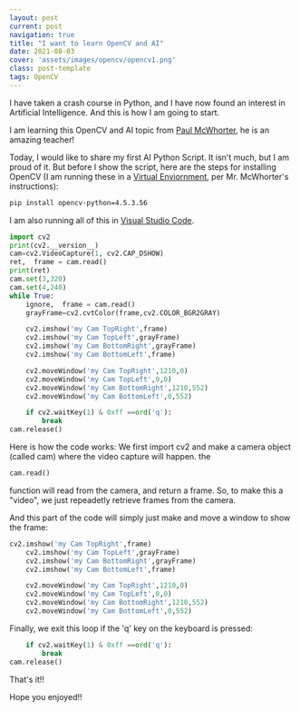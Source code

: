 ```yaml
---
layout: post
current: post
navigation: true
title: "I want to learn OpenCV and AI"
date: 2021-08-03
cover: 'assets/images/opencv/opencv1.png'
class: post-template
tags: OpenCV
---
```


I have taken a crash course in Python, and I have now found an interest in Artificial Intelligence. And this is how I am going to start.



I am learning this OpenCV and AI topic from [Paul McWhorter](https://www.youtube.com/watch?v=gD_HWj_hvbo&list=PLGs0VKk2DiYyXlbJVaE8y1qr24YldYNDm), he is an amazing teacher!

Today, I would like to share my first AI Python Script. It isn't much, but I am proud of it. But before I show the script, here are the steps for installing OpenCV (I am running these in a [Virtual Enviornment](https://www.youtube.com/watch?v=XCvsLMk4OHM&list=PLGs0VKk2DiYyXlbJVaE8y1qr24YldYNDm&index=4), per Mr. McWhorter's instructions):

```bash
pip install opencv-python=4.5.3.56
```

I am also running all of this in [Visual Studio Code](https://www.youtube.com/watch?v=jyW7zUlvz3o&list=PLGs0VKk2DiYyXlbJVaE8y1qr24YldYNDm&index=4).


```python
import cv2
print(cv2.__version__)
cam=cv2.VideoCapture(1, cv2.CAP_DSHOW)
ret,  frame = cam.read()
print(ret)
cam.set(3,320)
cam.set(4,240)
while True:
    ignore,  frame = cam.read()
    grayFrame=cv2.cvtColor(frame,cv2.COLOR_BGR2GRAY)

    cv2.imshow('my Cam TopRight',frame)
    cv2.imshow('my Cam TopLeft',grayFrame)
    cv2.imshow('my Cam BottomRight',grayFrame)
    cv2.imshow('my Cam BottomLeft',frame)

    cv2.moveWindow('my Cam TopRight',1210,0)
    cv2.moveWindow('my Cam TopLeft',0,0)
    cv2.moveWindow('my Cam BottomRight',1210,552)
    cv2.moveWindow('my Cam BottomLeft',0,552)

    if cv2.waitKey(1) & 0xff ==ord('q'):
        break
cam.release()
```

Here is how the code works:
We first import cv2 and make a camera object (called cam) where the video capture will happen. 
the 
```python
cam.read()
```
function will read from the camera, and return a frame. So, to make this a "video", we just repeadetly retrieve frames from the camera. 

And this part of the code will simply just make and move a window to show the frame:
```python
cv2.imshow('my Cam TopRight',frame)
    cv2.imshow('my Cam TopLeft',grayFrame)
    cv2.imshow('my Cam BottomRight',grayFrame)
    cv2.imshow('my Cam BottomLeft',frame)

    cv2.moveWindow('my Cam TopRight',1210,0)
    cv2.moveWindow('my Cam TopLeft',0,0)
    cv2.moveWindow('my Cam BottomRight',1210,552)
    cv2.moveWindow('my Cam BottomLeft',0,552)
```

Finally, we exit this loop if the 'q' key on the keyboard is pressed:
```python 
    if cv2.waitKey(1) & 0xff ==ord('q'):
        break
cam.release()
```

That's it!!

Hope you enjoyed!!
